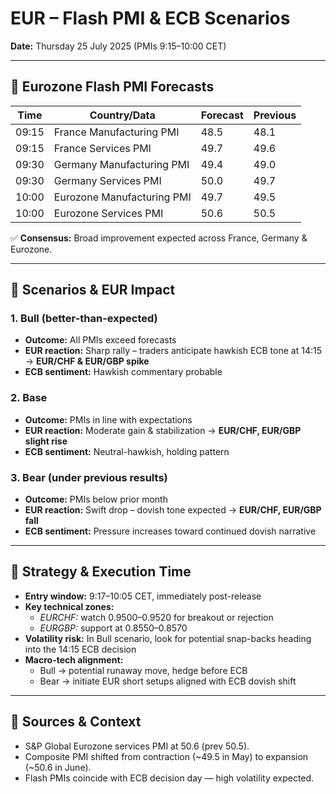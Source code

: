 # EUR – Flash PMI & ECB Scenarios  
**Date:** Thursday 25 July 2025 (PMIs 9:15–10:00 CET)

---

## 🔹 Eurozone Flash PMI Forecasts

| Time  | Country/Data               | Forecast | Previous |
|-------|----------------------------|----------|----------|
| 09:15 | France Manufacturing PMI   | 48.5     | 48.1     |
| 09:15 | France Services PMI        | 49.7     | 49.6     |
| 09:30 | Germany Manufacturing PMI  | 49.4     | 49.0     |
| 09:30 | Germany Services PMI       | 50.0     | 49.7     |
| 10:00 | Eurozone Manufacturing PMI| 49.7     | 49.5     |
| 10:00 | Eurozone Services PMI      | 50.6     | 50.5     |

✅ **Consensus:** Broad improvement expected across France, Germany & Eurozone.

---

## 🚀 Scenarios & EUR Impact

### 1. **Bull** (better-than-expected)

- **Outcome:** All PMIs exceed forecasts  
- **EUR reaction:** Sharp rally – traders anticipate hawkish ECB tone at 14:15 → **EUR/CHF & EUR/GBP spike**  
- **ECB sentiment:** Hawkish commentary probable

### 2. **Base**

- **Outcome:** PMIs in line with expectations  
- **EUR reaction:** Moderate gain & stabilization → **EUR/CHF, EUR/GBP slight rise**  
- **ECB sentiment:** Neutral-hawkish, holding pattern

### 3. **Bear** (under previous results)

- **Outcome:** PMIs below prior month  
- **EUR reaction:** Swift drop – dovish tone expected → **EUR/CHF, EUR/GBP fall**  
- **ECB sentiment:** Pressure increases toward continued dovish narrative

---

## 📌 Strategy & Execution Time

- **Entry window:** 9:17–10:05 CET, immediately post-release  
- **Key technical zones:**  
  - *EURCHF:* watch 0.9500–0.9520 for breakout or rejection  
  - *EURGBP:* support at 0.8550–0.8570  
- **Volatility risk:** In Bull scenario, look for potential snap-backs heading into the 14:15 ECB decision  
- **Macro-tech alignment:**  
  - Bull → potential runaway move, hedge before ECB  
  - Bear → initiate EUR short setups aligned with ECB dovish shift

---

## 🔗 Sources & Context

- S&P Global Eurozone services PMI at 50.6 (prev 50.5).  
- Composite PMI shifted from contraction (~49.5 in May) to expansion (~50.6 in June).  
- Flash PMIs coincide with ECB decision day — high volatility expected.
